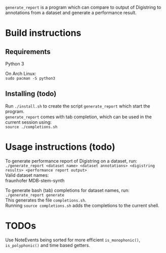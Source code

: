 `generate_report` is a program which can compare to output of Digistring to annotations from a dataset and generate a performance result.


# Build instructions
## Requirements
Python 3

On Arch Linux:  
`sudo pacman -S python3`

## Installing (todo)
Run `./install.sh` to create the script `generate_report` which start the program.  
`generate_report` comes with tab completion, which can be used in the current session using:  
`source ./completions.sh`


# Usage instructions (todo)
To generate performance report of Digistring on a dataset, run:  
`./generate_report <dataset name> <dataset annotations> <digistring results> <performance report output>`  
Valid dataset names:  
fraunhofer MDB-stem-synth

To generate bash (tab) completions for dataset names, run:  
`./generate_report generate`  
This generates the file `completions.sh`.  
Running `source completions.sh` adds the completions to the current shell.


# TODOs
Use NoteEvents being sorted for more efficient `is_monophonic()`, `is_polyphonic()` and time based getters.
